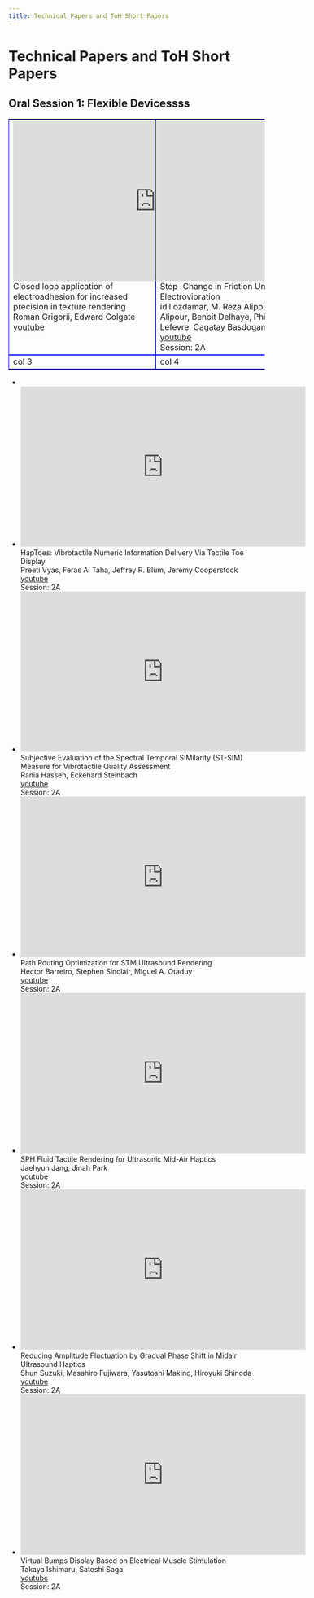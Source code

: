 ```yaml
---
title: Technical Papers and ToH Short Papers
---
```

<h1>Technical Papers and ToH Short Papers</h1>

<h2>Oral Session 1: Flexible Devicessss</h2>

<style type="text/css">
table{width:100%;}
tr { 
  display: flex;
  flex-wrap: wrap;
  width:100%;
}
td {
  width: 50%;
  border:1px solid blue;
  box-sizing:border-box;
}
@media screen and (max-width:400px) {
  td{width:100%;}
}
</style>

<table>
  <tr>
    <td>
<iframe width="560" height="315" src="https://www.youtube.com/embed/s6gatH-ScSw" frameborder="0" allow="accelerometer; autoplay; encrypted-media; gyroscope; picture-in-picture" allowfullscreen></iframe><br>
Closed loop application of electroadhesion for increased precision in texture rendering<br>
Roman Grigorii, Edward Colgate<br>
<a href="https:\/\/youtu.be\/s6gatH-ScSw" target="_blank">youtube</a>
</td>
    <td>
<iframe width="560" height="315" src="https://www.youtube.com/embed/udvXPLBCo5o" frameborder="0" allow="accelerometer; autoplay; encrypted-media; gyroscope; picture-in-picture" allowfullscreen></iframe><br>Step-Change in Friction Under Electrovibration<br>idil ozdamar, M. Reza Alipour Alipour, Benoit Delhaye, Philippe Lefevre, Cagatay Basdogan<br><a href="https:\/\/youtu.be\/udvXPLBCo5o" target="_blank">youtube</a><br>Session: 2A<br>
</td>
  </tr>
    <tr>
    <td>col 3</td>
    <td>col 4</td>
  </tr>
</table>


<ul><li>


<li><iframe width="560" height="315" src="https://www.youtube.com/embed/vkHgt0vcSk8" frameborder="0" allow="accelerometer; autoplay; encrypted-media; gyroscope; picture-in-picture" allowfullscreen></iframe><br>HapToes: Vibrotactile Numeric Information Delivery Via Tactile Toe Display<br>Preeti Vyas, Feras Al Taha, Jeffrey R. Blum, Jeremy Cooperstock<br><a href="https:\/\/youtu.be\/vkHgt0vcSk8" target="_blank">youtube</a><br>Session: 2A<br><li><iframe width="560" height="315" src="https://www.youtube.com/embed/msagKSdbL_U" frameborder="0" allow="accelerometer; autoplay; encrypted-media; gyroscope; picture-in-picture" allowfullscreen></iframe><br>Subjective Evaluation of the Spectral Temporal SIMilarity (ST-SIM) Measure for Vibrotactile Quality Assessment<br>Rania Hassen, Eckehard Steinbach<br><a href="https:\/\/youtu.be\/msagKSdbL_U" target="_blank">youtube</a><br>Session: 2A<br><li><iframe width="560" height="315" src="https://www.youtube.com/embed/4zqhuDM2MOY" frameborder="0" allow="accelerometer; autoplay; encrypted-media; gyroscope; picture-in-picture" allowfullscreen></iframe><br>Path Routing Optimization for STM Ultrasound Rendering<br>Hector Barreiro, Stephen Sinclair, Miguel A. Otaduy<br><a href="https:\/\/youtu.be\/4zqhuDM2MOY" target="_blank">youtube</a><br>Session: 2A<br><li><iframe width="560" height="315" src="https://www.youtube.com/embed/hCRA5dIRS3I" frameborder="0" allow="accelerometer; autoplay; encrypted-media; gyroscope; picture-in-picture" allowfullscreen></iframe><br>SPH Fluid Tactile Rendering for Ultrasonic Mid-Air Haptics<br>Jaehyun Jang, Jinah Park<br><a href="https:\/\/youtu.be\/hCRA5dIRS3I" target="_blank">youtube</a><br>Session: 2A<br><li><iframe width="560" height="315" src="https://www.youtube.com/embed/BOkkDdHfPIc" frameborder="0" allow="accelerometer; autoplay; encrypted-media; gyroscope; picture-in-picture" allowfullscreen></iframe><br>Reducing Amplitude Fluctuation by Gradual Phase Shift in Midair Ultrasound Haptics<br>Shun Suzuki, Masahiro Fujiwara, Yasutoshi Makino, Hiroyuki Shinoda<br><a href="https:\/\/youtu.be\/BOkkDdHfPIc" target="_blank">youtube</a><br>Session: 2A<br><li><iframe width="560" height="315" src="https://www.youtube.com/embed/v8TkBNH4KGc" frameborder="0" allow="accelerometer; autoplay; encrypted-media; gyroscope; picture-in-picture" allowfullscreen></iframe><br>Virtual Bumps Display Based on Electrical Muscle Stimulation<br>Takaya Ishimaru, Satoshi Saga<br><a href="https:\/\/youtu.be\/v8TkBNH4KGc" target="_blank">youtube</a><br>Session: 2A<br></ul></body>
